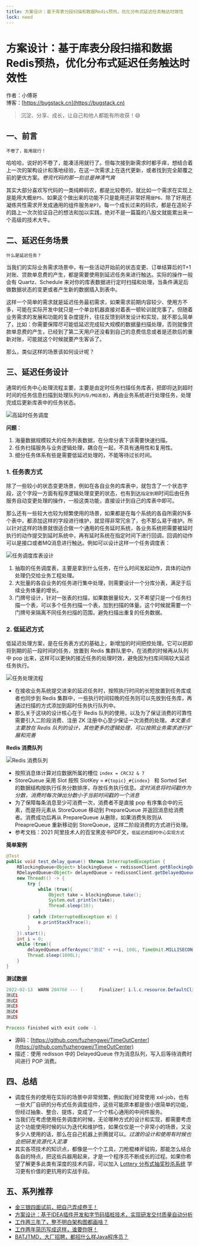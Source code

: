```yaml
---
title: 方案设计：基于库表分段扫描和数据Redis预热，优化分布式延迟任务触达时效性
lock: need
---
```


# 方案设计：基于库表分段扫描和数据Redis预热，优化分布式延迟任务触达时效性

作者：小傅哥
<br/>博客：[https://bugstack.cn](https://bugstack.cn)

> 沉淀、分享、成长，让自己和他人都能有所收获！😄

## 一、前言

`不卷了，能用就行！`

哈哈哈，说好的不卷了，能凑活用就行了。但每次接到新需求时都手痒，想结合着上一次的架构设计和落地经验，在这一次需求上在迭代更新，或者找到完全颠覆之前的更优方案。*卷完代码的那一刻总是神清气爽*

其实大部分喜欢写代码的一类纯粹码农，都是比较卷的，就比如一个需求在实现上是能用大概`是P5`、如果这个做出来的功能不只是能用还非常好用`是P6`、除了好用还凝练共性需求开发成通用的组件服务`是P7`。每一个成长过来的码农，都是在造轮子的路上一次次验证自己的想法和加以实践，绝对不是一篇篇的八股文就能累出来一个高级的技术大牛。

## 二、延迟任务场景

`什么是延迟任务？`

当我们的实际业务需求场景中，有一些活动开始前的状态变更、订单结算后的T+1对账、贷款单息费的产生，都是需要使用到延迟任务来进行触达。实际的操作一般会有 Quartz、Schedule 来对你的库表数据进行定时扫描和处理，当条件满足后做数据状态的变更或者产生新的数据插入到表中。

这样一个简单的需求就是延迟任务最初需求，如果需求前期内容较少、使用方不多，可能在实际开发中就只是一个单台机器直接对着表一顿轮训就完事了。但随着业务需求的发展和功能的复杂度提升，往往反馈到研发设计和实现，就不那么简单了，比如：你需要保障尽可能低延迟完成较大规模的数据量扫描处理，否则就像贷款单息费的产生，已经到了第二天用户还没看到自己的息费信息或者是还款后的重新对账，可能就这个时候就要产生客诉了。

那么，类似这样的场景该如何设计呢？

## 三、延迟任务设计

通常的任务中心处理流程主要，主要是由定时任务扫描任务库表，把即将达到超时时间的任务信息扫描到处理队列(`内存/MQ消息`)，再由业务系统进行处理任务，处理完成后更新库表中的任务状态。

![高延时任务调度](https://bugstack.cn/images/article/develop/framework_220214_01.png)

**问题**：

1. 海量数据规模较大的任务列表数据，在分库分表下该需要快速扫描。
2. 任务扫描服务与业务逻辑处理，耦合在一起，不具有通用性和复用性。
3. 细分任务体系有些是需要低延迟处理的，不能等待过长时间。

### 1. 任务表方式

除了一些较小的状态变更场景，例如在各自业务的库表中，就包含了一个状态字段，这个字段一方面有程序逻辑处理变更的状态，也有到达`指定到期`时间后由任务服务自动变更处理的操作，一般这类功能，直接设计到自己的库表中即可。

那么还有一些较大也较为频繁使用的场景，如果都是在每个系统的各自所需的N多个表中，都添加这样的字段进行维护，就显得非常冗余了，也不那么易于维护。所以针对这样的场景就很适合做一个通用的任务延时系统，各业务系统把需要被延时执行的动作提交到延时系统中，再有延时系统在指定时间下进行回调，回调的动作可以是接口或者MQ消息进行触达。例如可以设计这样一个任务调度表：

![任务调度库表设计](https://bugstack.cn/images/article/develop/framework_220214_02.png)

1. 抽取的任务调度表，主要是拿到什么任务，在什么时间发起动作，具体的动作处理仍交给业务工程处理。
2. 大批量的各自业务的任务进行集中处理，则需要设计一个分库分表，满足于后续业务体量的增长。
3. 门牌号设计，针对一张表的扫描，如果数据量较大，又不希望只是一个任务扫描一个表，可以多个任务扫描一个表，加到扫描的体量。这个时候就需要一个门牌号来隔离不同任务扫描的范围，避免扫描出重复的任务数据。

### 2. 低延迟方式

低延迟处理方案，是在任务表方式的基础上，新增加的时间把控处理。它可以把即将到期的前一段时间的任务，放置到 Redis 集群队里中，在消费的时候再从队列中 pop 出来，这样可以更快的接近任务的处理时效，避免因为扫库间隔较大延迟任务执行。

![任务处理流程](https://bugstack.cn/images/article/develop/framework_220214_03.png)

- 在接收业务系统提交进来的延迟任务时，按照执行时间的长短放置到任务库或者也同步到 Redis 集群中，一些执行时间较晚的任务则可以先放到任务库，再通过扫描的方式添加到超时任务执行队列中。
- 那么关于这块的设计核心在于 Redis 队列的使用，以及为了保证消费的可靠性需要引入二阶段消费、注册 ZK 注册中心至少保证一次消费的处理。*本文重点主要放在 Redis 队列的设计，其他更多的逻辑处理，可以按照业务需求进行扩展和完善*

**Redis 消费队列**

![Redis 消费队列](https://bugstack.cn/images/article/develop/framework_220214_04.png)

- 按照消息体计算对应数据所属的槽位 `index = CRC32 & 7`
- StoreQueue  采用 Slot 按照 SlotKey  = `#{topic}_#{index} ` 和 Sorted Set  的数据结构按执行任务分数排序，存放任务执行信息。*定时消息将时间戳作为分数，消费时每次弹出分数小于当前时间戳的一个消息*
- 为了保障每条消息至少可消费一次，消费者不是直接 pop 有序集合中的元素，而是将元素从 StoreQueue 移动到 PrepareQueue 并返回消息给消费者。消费成功后再从 PrepareQueue 从删除，如果消费失败则从PreapreQueue 重新移动到 StoreQueue，这样二阶段消费的方式进行处理。
- 参考文档：2021 阿里技术人的百宝黑皮书PDF文，`低延迟的超时中心实现方式` 

**简单案例**

```java
@Test
public void test_delay_queue() throws InterruptedException {
    RBlockingQueue<Object> blockingQueue = redissonClient.getBlockingQueue("TASK");
    RDelayedQueue<Object> delayedQueue = redissonClient.getDelayedQueue(blockingQueue);
    new Thread(() -> {
        try {
            while (true){
                Object take = blockingQueue.take();
                System.out.println(take);
                Thread.sleep(10);
            }
        } catch (InterruptedException e) {
            e.printStackTrace();
        }
    }).start();
    int i = 0;
    while (true){
        delayedQueue.offerAsync("测试" + ++i, 100L, TimeUnit.MILLISECONDS);
        Thread.sleep(1000L);
    }
}
```

**测试数据**

```java
2022-02-13  WARN 204760 --- [      Finalizer] i.l.c.resource.DefaultClientResources    : io.lettuce.core.resource.DefaultClientResources was not shut down properly, shutdown() was not called before it's garbage-collected. Call shutdown() or shutdown(long,long,TimeUnit) 
测试1
测试2
测试3
测试4
测试5

Process finished with exit code -1
```

- 源码：[https://github.com/fuzhengwei/TimeOutCenter](https://github.com/fuzhengwei/TimeOutCenter)
- 描述：使用 redisson 中的 DelayedQueue 作为消息队列，写入后等待消费时间进行 POP 消费。

## 四、总结

- 调度任务的使用在实际的场景中非常频繁，例如我们经常使用 xxl-job，也有一些大厂自研的分布式任务调度组件，这些可能原本都是很小很简单的功能，但经过抽象、整合、提炼，变成了一个个核心通用的中间件服务。
- 当我们在考虑使用任务调度的时候，无论哪种方式的设计和实现，都需要考虑这个功能使用时候的以为迭代和维护性，如果仅仅是一个非常小的场景，又没多少人使用的话，那么在自己机器上折腾就可以。*过渡的设计和使用有时候也会把研发资源代入泥潭*
- 其实各项技术的知识点，都像是一个个工具，刀枪棍棒斧钺钩，那能怎么结合各自的特点，把这些兵器用起来，才是一个程序员不断成长的过程。如果你希望了解更多此类有深度的技术内容，可以加入 [Lottery 分布式抽奖秒杀系统](https://bugstack.cn/md/project/lottery/introduce/Lottery%E6%8A%BD%E5%A5%96%E7%B3%BB%E7%BB%9F.html) 学习更有价值的更抗用的实战手段。

## 五、系列推荐

- [金三银四面试前，把自己弄成卷王！](https://bugstack.cn/md/about/study/2022-02-07-%E4%BD%A0%E4%B8%8A%E8%BD%A6%EF%BC%8C%E6%88%91%E5%B0%B1%E6%8A%8A%E4%BD%A0%E5%B8%A6%E6%88%90%E5%8D%B7%E7%8E%8B%EF%BC%81.html)
- [方案设计：基于IDEA插件开发和字节码插桩技术，实现研发交付质量自动分析](https://bugstack.cn/md/develop/framework/scheme/2021-02-04-%E5%9F%BA%E4%BA%8EIDEA%E6%8F%92%E4%BB%B6%E5%BC%80%E5%8F%91%E5%92%8C%E5%AD%97%E8%8A%82%E7%A0%81%E6%8F%92%E6%A1%A9%E6%8A%80%E6%9C%AF%EF%BC%8C%E5%AE%9E%E7%8E%B0%E7%A0%94%E5%8F%91%E4%BA%A4%E4%BB%98%E8%B4%A8%E9%87%8F%E8%87%AA%E5%8A%A8%E5%88%86%E6%9E%90.html)
- [工作两三年了，整不明白架构图都画啥？](https://bugstack.cn/md/develop/framework/scheme/2021-02-28-%E5%B7%A5%E4%BD%9C%E4%B8%A4%E4%B8%89%E5%B9%B4%EF%BC%8C%E6%95%B4%E4%B8%8D%E6%98%8E%E7%99%BD%E6%9E%B6%E6%9E%84%E5%9B%BE%E9%83%BD%E7%94%BB%E5%95%A5%EF%BC%9F.html)
- [工作两年简历写成这样，谁要你呀！](https://bugstack.cn/md/about/job/2020-04-11-%E5%B7%A5%E4%BD%9C%E4%B8%A4%E5%B9%B4%E7%AE%80%E5%8E%86%E5%86%99%E6%88%90%E8%BF%99%E6%A0%B7%EF%BC%8C%E8%B0%81%E8%A6%81%E4%BD%A0%E5%91%80%EF%BC%81.html)
- [BATJTMD，大厂招聘，都招什么样Java程序员？](https://bugstack.cn/md/about/job/2020-11-15-BATJTMD%EF%BC%8C%E5%A4%A7%E5%8E%82%E6%8B%9B%E8%81%98%EF%BC%8C%E9%83%BD%E6%8B%9B%E4%BB%80%E4%B9%88%E6%A0%B7Java%E7%A8%8B%E5%BA%8F%E5%91%98%EF%BC%9F.html)